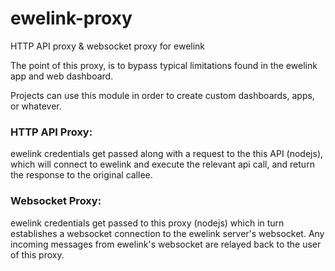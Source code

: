 # ewelink-proxy
HTTP API proxy & websocket proxy for ewelink

The point of this proxy, is to bypass typical limitations found in the ewelink app and web dashboard. 

Projects can use this module in order to create custom dashboards, apps, or whatever.

### HTTP API Proxy:
ewelink credentials get passed along with a request to the this API (nodejs), which will connect to ewelink and execute the relevant api call, and return the response to the original callee. 

### Websocket Proxy:
ewelink credentials get passed to this proxy (nodejs) which in turn establishes a websocket connection to the ewelink server's websocket. 
Any incoming messages from ewelink's websocket are relayed back to the user of this proxy.
